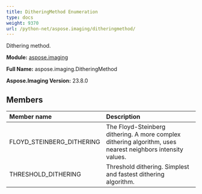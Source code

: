 ```yaml
---
title: DitheringMethod Enumeration
type: docs
weight: 9370
url: /python-net/aspose.imaging/ditheringmethod/
---
```


Dithering method.

**Module:** [aspose.imaging](/imaging/python-net/aspose.imaging/)

**Full Name:** aspose.imaging.DitheringMethod

**Aspose.Imaging Version:** 23.8.0

## **Members**
| **Member name** | **Description** |
| :- | :- |
| FLOYD_STEINBERG_DITHERING | The Floyd-Steinberg dithering. A more complex dithering algorithm, uses nearest neighbors intensity values. |
| THRESHOLD_DITHERING | Threshold dithering. Simplest and fastest dithering algorithm. |

